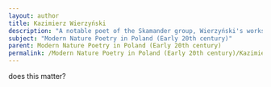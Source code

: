 ```yaml
---
layout: author
title: Kazimierz Wierzyński
description: "A notable poet of the Skamander group, Wierzyński's works frequently explored themes of nature, combining modernist techniques with an appreciation for the Polish landscape, conveying deep emotional connections to the environment."
subject: "Modern Nature Poetry in Poland (Early 20th century)"
parent: Modern Nature Poetry in Poland (Early 20th century)
permalink: /Modern Nature Poetry in Poland (Early 20th century)/Kazimierz Wierzyński/
---
```


does this matter?
